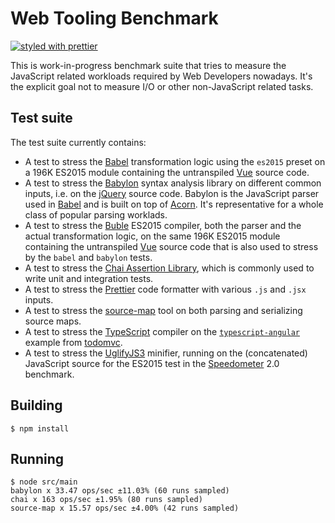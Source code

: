 # Web Tooling Benchmark

[![styled with prettier](https://img.shields.io/badge/styled_with-prettier-ff69b4.svg)](https://github.com/prettier/prettier)

This is work-in-progress benchmark suite that tries to measure the
JavaScript related workloads required by Web Developers nowadays.
It's the explicit goal not to measure I/O or other non-JavaScript
related tasks.

## Test suite

The test suite currently contains:

- A test to stress the [Babel](https://github.com/babel/babel)
  transformation logic using the `es2015` preset on a 196K
  ES2015 module containing the untranspiled [Vue](https://github.com/vuejs/vue)
  source code.
- A test to stress the [Babylon](https://github.com/babel/babylon)
  syntax analysis library on different common inputs, i.e. on
  the [jQuery](https://jquery.com) source code. Babylon is the
  JavaScript parser used in [Babel](https://github.com/babel/babel)
  and is built on top of [Acorn](https://github.com/ternjs/acorn).
  It's representative for a whole class of popular parsing worklads.
- A test to stress the [Buble](https://github.com/Rich-Harris/buble)
  ES2015 compiler, both the parser and the actual transformation
  logic, on the same 196K ES2015 module containing the untranspiled
  [Vue](https://github.com/vuejs/vue) source code that is also used
  to stress by the `babel` and `babylon` tests.
- A test to stress the [Chai Assertion Library](http://chaijs.com),
  which is commonly used to write unit and integration tests.
- A test to stress the [Prettier](https://github.com/prettier/prettier)
  code formatter with various `.js` and `.jsx` inputs.
- A test to stress the [source-map](https://github.com/mozilla/source-map)
  tool on both parsing and serializing source maps.
- A test to stress the [TypeScript](https://github.com/Microsoft/TypeScript)
  compiler on the [`typescript-angular`](https://github.com/tastejs/todomvc/tree/master/examples/typescript-angular)
  example from [todomvc](https://github.com/tastejs/todomvc).
- A test to stress the [UglifyJS3](https://github.com/mishoo/UglifyJS2)
  minifier, running on the (concatenated) JavaScript source for
  the ES2015 test in the [Speedometer](https://browserbench.org/Speedometer)
  2.0 benchmark.

## Building

```
$ npm install
```

## Running

```
$ node src/main
babylon x 33.47 ops/sec ±11.03% (60 runs sampled)
chai x 163 ops/sec ±1.95% (80 runs sampled)
source-map x 15.57 ops/sec ±4.00% (42 runs sampled)
```
